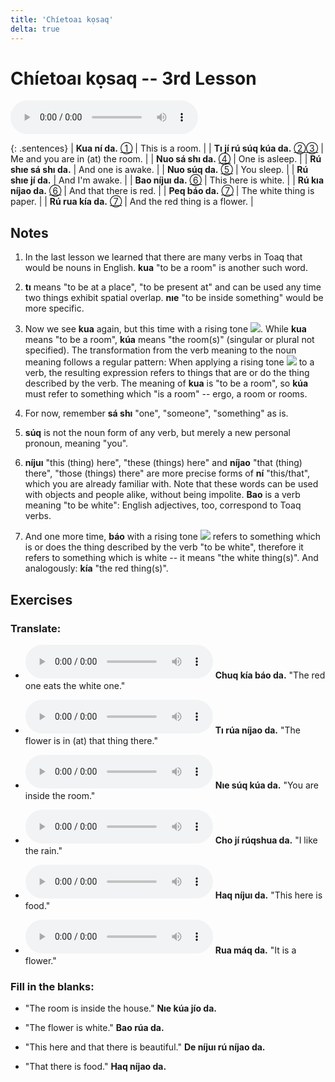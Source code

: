 ```yaml
---
title: 'Chíetoaı kọsaq'
delta: true
---
```

# **Chíetoaı kọsaq** -- 3rd Lesson

<audio id="mainaudio" controls src="lesson.mp3"></audio>

{: .sentences}
| **Kua ní da.**           [①](#fn-1)           | This is a room.                  |
| **Tı jí rú súq kúa da.** [②](#fn-2)[③](#fn-3) | Me and you are in (at) the room. |
| **Nuo sá shı da.**       [④](#fn-4)           | One is asleep.                   |
| **Rú shıe sá shı da.**                        | And one is awake.                |
| **Nuo súq da.**          [⑤](#fn-5)           | You sleep.                       |
| **Rú shıe jí da.**                            | And I'm awake.                   |
| **Bao níjuı da.**        [⑥](#fn-6)           | This here is white.              |
| **Rú kıa níjao da.**     [⑥](#fn-6)           | And that there is red.           |
| **Peq báo da.**          [⑦](#fn-7)           | The white thing is paper.        |
| **Rú rua kía da.**       [⑦](#fn-7)           | And the red thing is a flower.   |

## Notes

1. <a name="fn-1" /> In the last lesson we learned that there are many verbs in Toaq that would be nouns in English. **kua** "to be a room" is another such word.

2. <a name="fn-2" /> **tı** means "to be at a place", "to be present at" and can be used any time two things exhibit spatial overlap.  **nıe** "to be inside something" would be more specific.

3. <a name="fn-3" /> Now we see **kua** again, but this time with a rising tone ![](../tones/d2.png). While **kua** means "to be a room", **kúa** means "the room(s)" (singular or plural not specified). The transformation from the verb meaning to the noun meaning follows a regular pattern: When applying a rising tone ![](../tones/d2.png) to a verb, the resulting expression refers to things that are or do the thing described by the verb. The meaning of **kua** is "to be a room", so **kúa** must refer to something which "is a room" -- ergo, a room or rooms.

4. <a name="fn-4" /> For now, remember **sá shı** "one", "someone", "something" as is.

5. <a name="fn-5" /> **súq** is not the noun form of any verb, but merely a new personal pronoun, meaning "you".

6. <a name="fn-6" /> **níjuı** "this (thing) here", "these (things) here" and **níjao** "that (thing) there", "those (things) there" are more precise forms of **ní** "this/that", which you are already familiar with. Note that these words can be used with objects and people alike, without being impolite. **Bao** is a verb meaning "to be white": English adjectives, too, correspond to Toaq verbs.

7. <a name="fn-7" /> And one more time, **báo** with a rising tone ![](../tones/d2.png) refers to something which is or does the thing described by the verb "to be white", therefore it refers to something which is white -- it means "the white thing(s)". And analogously: **kía** "the red thing(s)".

## Exercises

### Translate:

- <audio controls src="ex1.mp3"></audio>
  **Chuq kía báo da.**
  <span class="spoiler" tabindex=0>"The red one eats the white one."</span>

- <audio controls src="ex2.mp3"></audio>
  **Tı rúa níjao da.**
  <span class="spoiler" tabindex=0>"The flower is in (at) that thing there."</span>

- <audio controls src="ex3.mp3"></audio>
  **Nıe súq kúa da.**
  <span class="spoiler" tabindex=0>"You are inside the room."</span>

- <audio controls src="ex4.mp3"></audio>
  **Cho jí rúqshua da.**
  <span class="spoiler" tabindex=0>"I like the rain."</span>

- <audio controls src="ex5.mp3"></audio>
  **Haq níjuı da.**
  <span class="spoiler" tabindex=0>"This here is food."</span>

- <audio controls src="ex6.mp3"></audio>
  **Rua máq da.**
  <span class="spoiler" tabindex=0>"It is a flower."</span>

### Fill in the blanks:

- "The room is inside the house."
  **Nıe <span class="spoiler" tabindex=0>kúa</span> jío da.**

- "The flower is white."
  **<span class="spoiler" tabindex=0>Bao</span> rúa da.**

- "This here and that there is beautiful."
  **De <span class="spoiler" tabindex=0>níjuı</span> rú <span class="spoiler" tabindex=0>níjao</span> da.**

- "That there is food."
  **<span class="spoiler" tabindex=0>Haq</span> níjao da.**
